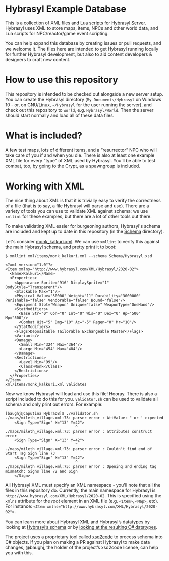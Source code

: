 # Hybrasyl Example Database

This is a collection of XML files and Lua scripts for
[Hybrasyl Server](https://github.com/hybrasyl/server). Hybrasyl uses
XML to store maps, items, NPCs and other world data, and Lua scripts
for NPC/reactor/game event scripting.

You can help expand this database by creating issues or pull requests,
and we welcome it. The files here are intended to get Hybrasyl running
locally for further Hybrasyl development, but also to aid content
developers & designers to craft new content.

# How to use this repository

This repository is intended to be checked out alongside a new server
setup. You can create the Hybrasyl directory (`My Documents/Hybrasyl`
on Windows 10 - or, on GNU/Linux, `~/Hybrasyl` for the user running
the server), and check out this repository to `world`, e.g.
`Hybrasyl/World`. Then the server should start normally and load all
of these data files.

# What is included?

A few test maps, lots of different items, and a “resurrector” NPC who
will take care of you if and when you die. There is also at least one
example XML file for every "type" of XML used by Hybrasyl. You’ll be able
to test combat, too, by going to the Crypt, as a spawngroup is included.

# Working with XML

The nice thing about XML is that it is trivially easy to verify the
correctness of a file (that is to say, a file Hybrasyl will parse and
use). There are a variety of tools you can use to validate XML against
schema; we use `xmllint` for these examples, but there are a lot of
other tools out there.

To make validating XML easier for burgeoning authors, Hybrasyl's
schema are included and kept up to date in this repository (in the
[Schema](./Schema) directory).

Let's consider [monk_kalkuri.xml](./xml/items/monk_kalkuri.xml). We can
use `xmllint` to verify this against the main Hybrasyl schema, and pretty print it to boot:


```
$ xmllint xml/items/monk_kalkuri.xml --schema Schema/Hybrasyl.xsd

<?xml version="1.0"?>
<Item xmlns="http://www.hybrasyl.com/XML/Hybrasyl/2020-02">
  <Name>Kalkuri</Name>
  <Properties>
    <Appearance Sprite="916" DisplaySprite="1" BodyStyle="Transparent"/>
    <Stackable Max="1"/>
    <Physical Value="30000" Weight="11" Durability="3000000" Perishable="false" Vendorable="false" Bound="false"/>
    <Equipment Slot="Weapon" Unique="false" WeaponType="OneHand"/>
    <StatModifiers>
      <Base Str="0" Con="0" Int="0" Wis="0" Dex="0" Hp="500" Mp="500"/>
      <Combat Hit="5" Dmg="10" Ac="-5" Regen="0" Mr="10"/>
    </StatModifiers>
    <Flags>Depositable Tailorable Exchangeable Master</Flags>
    <Variants/>
    <Damage>
      <Small Min="324" Max="364"/>
      <Large Min="454" Max="484"/>
    </Damage>
    <Restrictions>
      <Level Min="99"/>
  	  <Class>Monk</Class>
    </Restrictions>
  </Properties>
</Item>
xml/items/monk_kalkuri.xml validates
```

Now we know Hybrasyl will load and use this file! Hooray.
There is also a script included to do this for you. `validator.sh` can be used to validate all
schema and only print out errors. For example:

```
[baughj@caputina HybraDB]$ ./validator.sh
./maps/mileth_village.xml:73: parser error : AttValue: " or ' expected
    <Sign Type="Sign" X="13" Y=42">
                               ^
./maps/mileth_village.xml:73: parser error : attributes construct error
    <Sign Type="Sign" X="13" Y=42">
                               ^
./maps/mileth_village.xml:73: parser error : Couldn't find end of Start Tag Sign line 73
    <Sign Type="Sign" X="13" Y=42">
                               ^
./maps/mileth_village.xml:75: parser error : Opening and ending tag mismatch: Signs line 72 and Sign
    </Sign>

```

All Hybrasyl XML must specify an XML namespace - you'll note that all
the files in this repository do. Currently, the main namespace for
Hybrasyl is `http://www.hybrasyl.com/XML/Hybrasyl/2020-02`. This is specified using the `xmlns` attribute for the *root* element in an XML file
(e.g. `<Item>`, `<Map>`, etc). For instance: `<Item xmlns="http://www.hybrasyl.com/XML/Hybrasyl/2020-02">`.

You can learn more about Hybrasyl XML and Hybrasyl’s datatypes by
looking at [Hybrasyl’s schema](http://www.hybrasyl.com/XML/Hybrasyl)
or by
[looking at the resulting C# datatypes](https://github.com/hybrasyl/server/tree/develop/XML/XSD/Objects).

The project uses a proprietary tool called
[xsd2code](https://www.xsd2code.com/home.aspx) to process schema into
C# objects. If you plan on making a PR against Hybrasyl to make data
changes, @baughj, the holder of the project’s xsd2code license, can
help you with this.
